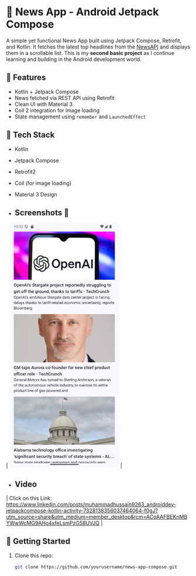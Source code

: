 # 📰 News App - Android Jetpack Compose

A simple yet functional News App built using Jetpack Compose, Retrofit, and Kotlin. It fetches the latest top headlines from the [NewsAPI](https://newsapi.org/) and displays them in a scrollable list. This is my **second basic project** as I continue learning and building in the Android development world.

## 📱 Features

- Kotlin + Jetpack Compose
- News fetched via REST API using Retrofit
- Clean UI with Material 3
- Coil 2 integration for image loading
- State management using `remember` and `LaunchedEffect`

## 🔧 Tech Stack

- Kotlin
- Jetpack Compose
- Retrofit2
- Coil (for image loading)
- Material 3 Design

- ## Screenshots 📸
| <img src="app/News_App.png" width="300"> |

- ## Video
 | Click on this Link: https://www.linkedin.com/posts/muhammadhussain9263_androiddev-jetpackcompose-kotlin-activity-7328138356037464064-f0gJ?utm_source=share&utm_medium=member_desktop&rcm=ACoAAFBEKnMBYWwWcMG9AHo4xfeLsmPzG58UVJQ |

## 🏁 Getting Started

1. Clone this repo:
   ```bash
   git clone https://github.com/yourusername/news-app-compose.git
